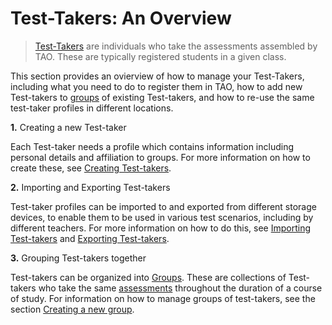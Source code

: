 
# Test-Takers: An Overview


>[Test-Takers](../appendix/glossary.md#test-taker) are individuals who take the assessments assembled by TAO. These are typically registered students in a given class.

This section provides an ovierview of how to manage your Test-Takers, including what you need to do to register them in TAO, how to add new Test-takers to [groups](../appendix/glossary.md#group) of existing Test-takers, and how to re-use the same test-taker profiles in different locations. 


**1.** Creating a new Test-taker

Each Test-taker needs a profile which contains information including personal details and affiliation to groups. For more information on how to create these, see [Creating Test-takers](../test-takers/creating-test-taker.md).

**2.** Importing and Exporting Test-takers

Test-taker profiles can be imported to and exported from different storage devices, to enable them to be used in various test scenarios, including by different teachers. For more information on how to do this, see [Importing Test-takers](../test-takers/importing-test-takers.md) and [Exporting Test-takers](../test-takers/exporting-test-takers.md).

**3.** Grouping Test-takers together

Test-takers can be organized into [Groups](../appendix/glossary.md#group). These are collections of Test-takers who take the same [assessments](../appendix/glossary.md#test) throughout the duration of a course of study. For information on how to manage groups of test-takers, see the section [Creating a new group](../groups/creating-a-new-group.md).

